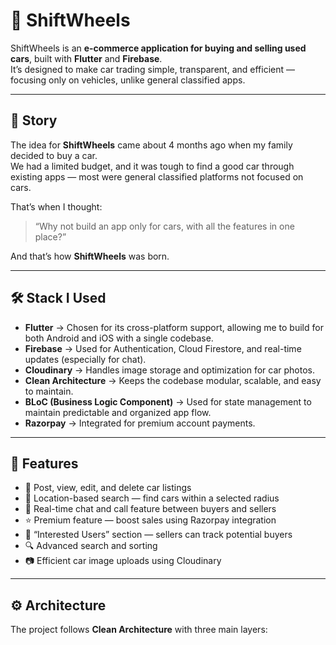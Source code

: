 # 🚗 ShiftWheels

ShiftWheels is an **e-commerce application for buying and selling used cars**, built with **Flutter** and **Firebase**.  
It’s designed to make car trading simple, transparent, and efficient — focusing only on vehicles, unlike general classified apps.

---

## 🧠 Story

The idea for **ShiftWheels** came about 4 months ago when my family decided to buy a car.  
We had a limited budget, and it was tough to find a good car through existing apps — most were general classified platforms not focused on cars.  

That’s when I thought:  
> “Why not build an app only for cars, with all the features in one place?”

And that’s how **ShiftWheels** was born.

---

## 🛠️ Stack I Used

- **Flutter** → Chosen for its cross-platform support, allowing me to build for both Android and iOS with a single codebase.  
- **Firebase** → Used for Authentication, Cloud Firestore, and real-time updates (especially for chat).  
- **Cloudinary** → Handles image storage and optimization for car photos.  
- **Clean Architecture** → Keeps the codebase modular, scalable, and easy to maintain.  
- **BLoC (Business Logic Component)** → Used for state management to maintain predictable and organized app flow.  
- **Razorpay** → Integrated for premium account payments.

---

## 🌟 Features

- 📝 Post, view, edit, and delete car listings  
- 📍 Location-based search — find cars within a selected radius  
- 💬 Real-time chat and call feature between buyers and sellers  
- ⭐ Premium feature — boost sales using Razorpay integration  
- 👀 “Interested Users” section — sellers can track potential buyers  
- 🔍 Advanced search and sorting  
- 📷 Efficient car image uploads using Cloudinary

---

## ⚙️ Architecture

The project follows **Clean Architecture** with three main layers:


